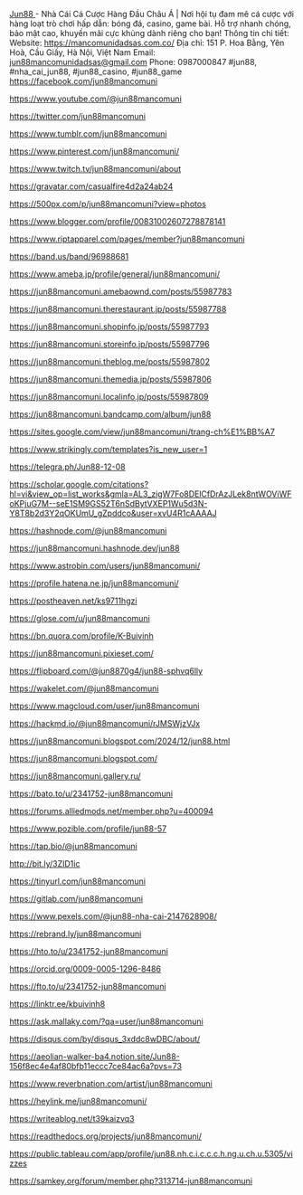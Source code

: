 <a href='https://mancomunidadsas.com.co/'>Jun88 </a>- Nhà Cái Cá Cược Hàng Đầu Châu Á | Nơi hội tụ đam mê cá cược với hàng loạt trò chơi hấp dẫn: bóng đá, casino, game bài. Hỗ trợ nhanh chóng, bảo mật cao, khuyến mãi cực khủng dành riêng cho bạn!
Thông tin chi tiết:
Website: https://mancomunidadsas.com.co/
Địa chỉ: 151 P. Hoa Bằng, Yên Hoà, Cầu Giấy, Hà Nội, Việt Nam
Email: jun88mancomunidadsas@gmail.com
Phone: 0987000847
#jun88, #nha_cai_jun88, #jun88_casino, #jun88_game
<a href='https://facebook.com/jun88mancomuni'>https://facebook.com/jun88mancomuni</a>

<a href='https://www.youtube.com/@jun88mancomuni'>https://www.youtube.com/@jun88mancomuni</a>

<a href='https://twitter.com/jun88mancomuni'>https://twitter.com/jun88mancomuni</a>

<a href='https://www.tumblr.com/jun88mancomuni'>https://www.tumblr.com/jun88mancomuni</a>

<a href='https://www.pinterest.com/jun88mancomuni/'>https://www.pinterest.com/jun88mancomuni/</a>

<a href='https://www.twitch.tv/jun88mancomuni/about'>https://www.twitch.tv/jun88mancomuni/about</a>

<a href='https://gravatar.com/casualfire4d2a24ab24'>https://gravatar.com/casualfire4d2a24ab24</a>

<a href='https://500px.com/p/jun88mancomuni?view=photos'>https://500px.com/p/jun88mancomuni?view=photos</a>

<a href='https://www.blogger.com/profile/00831002607278878141'>https://www.blogger.com/profile/00831002607278878141</a>

<a href='https://www.riptapparel.com/pages/member?jun88mancomuni'>https://www.riptapparel.com/pages/member?jun88mancomuni</a>

<a href='https://band.us/band/96988681'>https://band.us/band/96988681</a>

<a href='https://www.ameba.jp/profile/general/jun88mancomuni/'>https://www.ameba.jp/profile/general/jun88mancomuni/</a>

<a href='https://jun88mancomuni.amebaownd.com/posts/55987783'>https://jun88mancomuni.amebaownd.com/posts/55987783</a>

<a href='https://jun88mancomuni.therestaurant.jp/posts/55987788'>https://jun88mancomuni.therestaurant.jp/posts/55987788</a>

<a href='https://jun88mancomuni.shopinfo.jp/posts/55987793'>https://jun88mancomuni.shopinfo.jp/posts/55987793</a>

<a href='https://jun88mancomuni.storeinfo.jp/posts/55987796'>https://jun88mancomuni.storeinfo.jp/posts/55987796</a>

<a href='https://jun88mancomuni.theblog.me/posts/55987802'>https://jun88mancomuni.theblog.me/posts/55987802</a>

<a href='https://jun88mancomuni.themedia.jp/posts/55987806'>https://jun88mancomuni.themedia.jp/posts/55987806</a>

<a href='https://jun88mancomuni.localinfo.jp/posts/55987809'>https://jun88mancomuni.localinfo.jp/posts/55987809</a>

<a href='https://jun88mancomuni.bandcamp.com/album/jun88'>https://jun88mancomuni.bandcamp.com/album/jun88</a>

<a href='https://sites.google.com/view/jun88mancomuni/trang-ch%E1%BB%A7'>https://sites.google.com/view/jun88mancomuni/trang-ch%E1%BB%A7</a>

<a href='https://www.strikingly.com/templates?is_new_user=1'>https://www.strikingly.com/templates?is_new_user=1</a>

<a href='https://telegra.ph/Jun88-12-08'>https://telegra.ph/Jun88-12-08</a>

<a href='https://scholar.google.com/citations?hl=vi&view_op=list_works&gmla=AL3_zigW7Fo8DElCfDrAzJLek8ntWOViWFoKPjuG7M--seE1SM9GS52T6nSdBytVXEP1Wu5d3N-Y8T8b2d3Y2qOKUmU_gZpddco&user=xvU4R1cAAAAJ'>https://scholar.google.com/citations?hl=vi&view_op=list_works&gmla=AL3_zigW7Fo8DElCfDrAzJLek8ntWOViWFoKPjuG7M--seE1SM9GS52T6nSdBytVXEP1Wu5d3N-Y8T8b2d3Y2qOKUmU_gZpddco&user=xvU4R1cAAAAJ</a>

<a href='https://hashnode.com/@jun88mancomuni'>https://hashnode.com/@jun88mancomuni</a>

<a href='https://jun88mancomuni.hashnode.dev/jun88'>https://jun88mancomuni.hashnode.dev/jun88</a>

<a href='https://www.astrobin.com/users/jun88mancomuni/'>https://www.astrobin.com/users/jun88mancomuni/</a>

<a href='https://profile.hatena.ne.jp/jun88mancomuni/'>https://profile.hatena.ne.jp/jun88mancomuni/</a>

<a href='https://postheaven.net/ks9711hgzi'>https://postheaven.net/ks9711hgzi</a>

<a href='https://glose.com/u/jun88mancomuni'>https://glose.com/u/jun88mancomuni</a>

<a href='https://bn.quora.com/profile/K-Buivinh'>https://bn.quora.com/profile/K-Buivinh</a>

<a href='https://jun88mancomuni.pixieset.com/'>https://jun88mancomuni.pixieset.com/</a>

<a href='https://flipboard.com/@jun8870g4/jun88-sphvq6lly'>https://flipboard.com/@jun8870g4/jun88-sphvq6lly</a>

<a href='https://wakelet.com/@jun88mancomuni'>https://wakelet.com/@jun88mancomuni</a>

<a href='https://www.magcloud.com/user/jun88mancomuni'>https://www.magcloud.com/user/jun88mancomuni</a>

<a href='https://hackmd.io/@jun88mancomuni/rJMSWjzVJx'>https://hackmd.io/@jun88mancomuni/rJMSWjzVJx</a>

<a href='https://jun88mancomuni.blogspot.com/2024/12/jun88.html'>https://jun88mancomuni.blogspot.com/2024/12/jun88.html</a>

<a href='https://jun88mancomuni.blogspot.com/'>https://jun88mancomuni.blogspot.com/</a>

<a href='https://jun88mancomuni.gallery.ru/'>https://jun88mancomuni.gallery.ru/</a>

<a href='https://bato.to/u/2341752-jun88mancomuni'>https://bato.to/u/2341752-jun88mancomuni</a>

<a href='https://forums.alliedmods.net/member.php?u=400094'>https://forums.alliedmods.net/member.php?u=400094</a>

<a href='https://www.pozible.com/profile/jun88-57'>https://www.pozible.com/profile/jun88-57</a>

<a href='https://tap.bio/@jun88mancomuni'>https://tap.bio/@jun88mancomuni</a>

<a href='http://bit.ly/3ZID1ic'>http://bit.ly/3ZID1ic</a>

<a href='https://tinyurl.com/jun88mancomuni'>https://tinyurl.com/jun88mancomuni</a>

<a href='https://gitlab.com/jun88mancomuni'>https://gitlab.com/jun88mancomuni</a>

<a href='https://www.pexels.com/@jun88-nha-cai-2147628908/'>https://www.pexels.com/@jun88-nha-cai-2147628908/</a>

<a href='https://rebrand.ly/jun88mancomuni'>https://rebrand.ly/jun88mancomuni</a>

<a href='https://hto.to/u/2341752-jun88mancomuni'>https://hto.to/u/2341752-jun88mancomuni</a>

<a href='https://orcid.org/0009-0005-1296-8486'>https://orcid.org/0009-0005-1296-8486</a>

<a href='https://fto.to/u/2341752-jun88mancomuni'>https://fto.to/u/2341752-jun88mancomuni</a>

<a href='https://linktr.ee/kbuivinh8'>https://linktr.ee/kbuivinh8</a>

<a href='https://ask.mallaky.com/?qa=user/jun88mancomuni'>https://ask.mallaky.com/?qa=user/jun88mancomuni</a>

<a href='https://disqus.com/by/disqus_3xddc8wDBC/about/'>https://disqus.com/by/disqus_3xddc8wDBC/about/</a>

<a href='https://aeolian-walker-ba4.notion.site/Jun88-156f8ec4e4af80bfb11eccc7ce84ac6a?pvs=73'>https://aeolian-walker-ba4.notion.site/Jun88-156f8ec4e4af80bfb11eccc7ce84ac6a?pvs=73</a>

<a href='https://www.reverbnation.com/artist/jun88mancomuni'>https://www.reverbnation.com/artist/jun88mancomuni</a>

<a href='https://heylink.me/jun88mancomuni/'>https://heylink.me/jun88mancomuni/</a>

<a href='https://writeablog.net/t39kaizvq3'>https://writeablog.net/t39kaizvq3</a>

<a href='https://readthedocs.org/projects/jun88mancomuni/'>https://readthedocs.org/projects/jun88mancomuni/</a>

<a href='https://public.tableau.com/app/profile/jun88.nh.c.i.c.c.c.h.ng.u.ch.u.5305/vizzes'>https://public.tableau.com/app/profile/jun88.nh.c.i.c.c.c.h.ng.u.ch.u.5305/vizzes</a>

<a href='https://samkey.org/forum/member.php?313714-jun88mancomuni'>https://samkey.org/forum/member.php?313714-jun88mancomuni</a>


